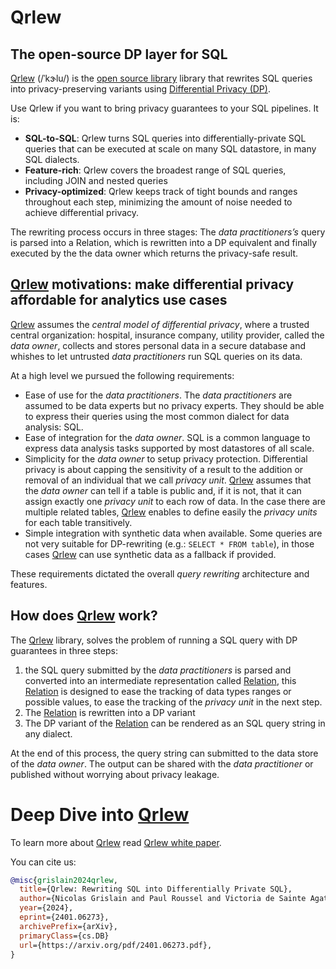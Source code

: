 # Qrlew

## The open-source DP layer for SQL

[Qrlew](https://qrlew.github.io/) (/ˈkɝlu/) is the [open source library](https://github.com/Qrlew) library that rewrites SQL queries into privacy-preserving variants using [Differential Privacy (DP)](https://en.wikipedia.org/wiki/Differential_privacy).

Use Qrlew if you want to bring privacy guarantees to your SQL pipelines. It is:
- **SQL-to-SQL**: Qrlew turns SQL queries into differentially-private SQL queries that can be executed at scale on many SQL datastore, in many SQL dialects.
- **Feature-rich**: Qrlew covers the broadest range of SQL queries, including JOIN and nested queries
- **Privacy-optimized**: Qrlew keeps track of tight bounds and ranges throughout each step, minimizing the amount of noise needed to achieve differential privacy.

The rewriting process occurs in three stages: The *data practitioners’s* query is parsed
into a Relation, which is rewritten into a DP equivalent and finally executed by the the data
owner which returns the privacy-safe result.

## [Qrlew](https://qrlew.github.io/) motivations: make differential privacy affordable for analytics use cases

[Qrlew](https://qrlew.github.io/) assumes the *central model of differential privacy*, where a trusted central organization: hospital, insurance company, utility provider, called the *data owner*, collects and stores personal data in a secure database and whishes to let untrusted *data practitioners* run SQL queries on its data.

At a high level we pursued the following requirements:

* Ease of use for the *data practitioners*. The *data practitioners* are assumed to be data experts but no privacy experts. They should be able to express their queries using the most common dialect for data analysis: SQL.
* Ease of integration for the *data owner*. SQL is a common language to express data analysis tasks supported by most datastores of all scale.
* Simplicity for the *data owner* to setup privacy protection. Differential privacy is about capping the sensitivity of a result to the addition or removal of an individual that we call *privacy unit*. [Qrlew](https://qrlew.github.io/) assumes that the *data owner* can tell if a table is public and, if it is not, that it can assign exactly one *privacy unit* to each row of data. In the case there are multiple related tables, [Qrlew](https://qrlew.github.io/) enables to define easily the *privacy units* for each table transitively.
* Simple integration with synthetic data when available. Some queries are not very suitable for DP-rewriting (e.g.: `SELECT * FROM table`), in those cases [Qrlew](https://qrlew.github.io/) can use synthetic data as a fallback if provided.

These requirements dictated the overall *query rewriting* architecture and features.

## How does [Qrlew](https://qrlew.github.io/) work?

The [Qrlew](https://qrlew.github.io/) library, solves the problem of running a SQL query with DP guarantees in three steps:
1. the SQL query submitted by the *data practitioners* is parsed and converted into an intermediate representation called [Relation](https://en.wikipedia.org/wiki/Relation_(database)), this [Relation](https://en.wikipedia.org/wiki/Relation_(database)) is designed to ease the tracking of data types ranges or possible values, to ease the tracking of the *privacy unit* in the next step. 
2. The [Relation](https://en.wikipedia.org/wiki/Relation_(database)) is rewritten into a DP variant
3. The DP variant of the [Relation](https://en.wikipedia.org/wiki/Relation_(database)) can be rendered as an SQL query string in any dialect.

At the end of this process, the query string can submitted to the data store of the *data owner*. The output can be shared with the *data practitioner* or published without worrying about privacy leakage.

# Deep Dive into [Qrlew](https://qrlew.github.io/)

To learn more about [Qrlew](https://qrlew.github.io/) read [Qrlew white paper](https://arxiv.org/pdf/2401.06273.pdf).

You can cite us:
```bibtex
@misc{grislain2024qrlew,
  title={Qrlew: Rewriting SQL into Differentially Private SQL}, 
  author={Nicolas Grislain and Paul Roussel and Victoria de Sainte Agathe},
  year={2024},
  eprint={2401.06273},
  archivePrefix={arXiv},
  primaryClass={cs.DB}
  url={https://arxiv.org/pdf/2401.06273.pdf},
}
```
